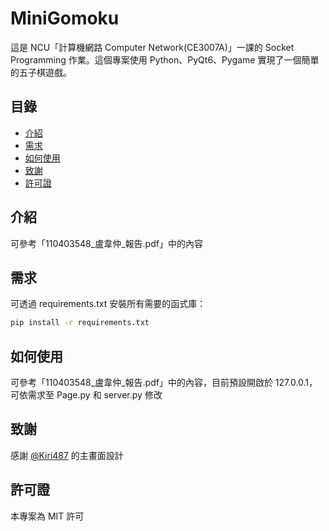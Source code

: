 # MiniGomoku
這是 NCU「計算機網路 Computer Network(CE3007A)」一課的 Socket Programming 作業。這個專案使用 Python、PyQt6、Pygame 實現了一個簡單的五子棋遊戲。

## 目錄
* [介紹](#介紹)
* [需求](#需求)
* [如何使用](#如何使用)
* [致謝](#致謝)
* [許可證](#許可證)

## 介紹
可參考「110403548_盧韋仲_報告.pdf」中的內容

## 需求
可透過 requirements.txt 安裝所有需要的函式庫：
``` bash
pip install -r requirements.txt
```

## 如何使用
可參考「110403548_盧韋仲_報告.pdf」中的內容，目前預設開啟於 127.0.0.1，可依需求至 Page.py 和 server.py 修改

## 致謝
感謝 [@Kiri487](https://www.github.com/Kiri487) 的主畫面設計

## 許可證
本專案為 MIT 許可

